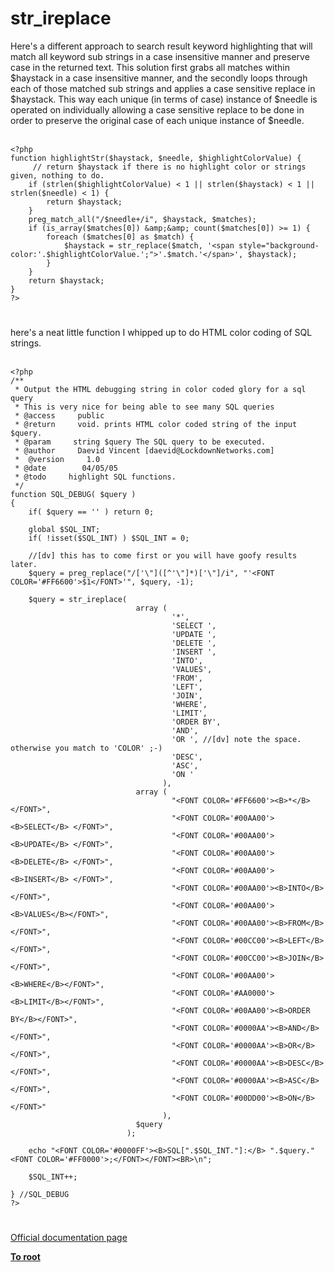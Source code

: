 # str_ireplace



Here&apos;s a different approach to search result keyword highlighting that will match all keyword sub strings in a case insensitive manner and preserve case in the returned text. This solution first grabs all matches within $haystack in a case insensitive manner, and the secondly loops through each of those matched sub strings and applies a case sensitive replace in $haystack. This way each unique (in terms of case) instance of $needle is operated on individually allowing a case sensitive replace to be done in order to preserve the original case of each unique instance of $needle.<br><br>

```
<?php
function highlightStr($haystack, $needle, $highlightColorValue) {
     // return $haystack if there is no highlight color or strings given, nothing to do.
    if (strlen($highlightColorValue) < 1 || strlen($haystack) < 1 || strlen($needle) < 1) {
        return $haystack;
    }
    preg_match_all("/$needle+/i", $haystack, $matches);
    if (is_array($matches[0]) &amp;&amp; count($matches[0]) >= 1) {
        foreach ($matches[0] as $match) {
            $haystack = str_replace($match, '<span style="background-color:'.$highlightColorValue.';">'.$match.'</span>', $haystack);
        }
    }
    return $haystack;
}
?>
```
  

#

here&apos;s a neat little function I whipped up to do HTML color coding of SQL strings. <br><br>

```
<?php
/**
 * Output the HTML debugging string in color coded glory for a sql query
 * This is very nice for being able to see many SQL queries
 * @access     public
 * @return     void. prints HTML color coded string of the input $query.
 * @param     string $query The SQL query to be executed.
 * @author     Daevid Vincent [daevid@LockdownNetworks.com]
 *  @version     1.0
 * @date        04/05/05
 * @todo     highlight SQL functions.
 */
function SQL_DEBUG( $query )
{
    if( $query == '' ) return 0;

    global $SQL_INT;
    if( !isset($SQL_INT) ) $SQL_INT = 0;

    //[dv] this has to come first or you will have goofy results later.
    $query = preg_replace("/['\"]([^'\"]*)['\"]/i", "'<FONT COLOR='#FF6600'>$1</FONT>'", $query, -1);

    $query = str_ireplace(
                            array (
                                    '*',
                                    'SELECT ',
                                    'UPDATE ',
                                    'DELETE ',
                                    'INSERT ',
                                    'INTO',
                                    'VALUES',
                                    'FROM',
                                    'LEFT',
                                    'JOIN',
                                    'WHERE',
                                    'LIMIT',
                                    'ORDER BY',
                                    'AND',
                                    'OR ', //[dv] note the space. otherwise you match to 'COLOR' ;-)
                                    'DESC',
                                    'ASC',
                                    'ON '
                                  ),
                            array (
                                    "<FONT COLOR='#FF6600'><B>*</B></FONT>",
                                    "<FONT COLOR='#00AA00'><B>SELECT</B> </FONT>",
                                    "<FONT COLOR='#00AA00'><B>UPDATE</B> </FONT>",
                                    "<FONT COLOR='#00AA00'><B>DELETE</B> </FONT>",
                                    "<FONT COLOR='#00AA00'><B>INSERT</B> </FONT>",
                                    "<FONT COLOR='#00AA00'><B>INTO</B></FONT>",
                                    "<FONT COLOR='#00AA00'><B>VALUES</B></FONT>",
                                    "<FONT COLOR='#00AA00'><B>FROM</B></FONT>",
                                    "<FONT COLOR='#00CC00'><B>LEFT</B></FONT>",
                                    "<FONT COLOR='#00CC00'><B>JOIN</B></FONT>",
                                    "<FONT COLOR='#00AA00'><B>WHERE</B></FONT>",
                                    "<FONT COLOR='#AA0000'><B>LIMIT</B></FONT>",
                                    "<FONT COLOR='#00AA00'><B>ORDER BY</B></FONT>",
                                    "<FONT COLOR='#0000AA'><B>AND</B></FONT>",
                                    "<FONT COLOR='#0000AA'><B>OR</B> </FONT>",
                                    "<FONT COLOR='#0000AA'><B>DESC</B></FONT>",
                                    "<FONT COLOR='#0000AA'><B>ASC</B></FONT>",
                                    "<FONT COLOR='#00DD00'><B>ON</B> </FONT>"
                                  ),
                            $query
                          );

    echo "<FONT COLOR='#0000FF'><B>SQL[".$SQL_INT."]:</B> ".$query."<FONT COLOR='#FF0000'>;</FONT></FONT><BR>\n";

    $SQL_INT++;

} //SQL_DEBUG
?>
```
  

#

[Official documentation page](https://www.php.net/manual/en/function.str-ireplace.php)

**[To root](/README.md)**